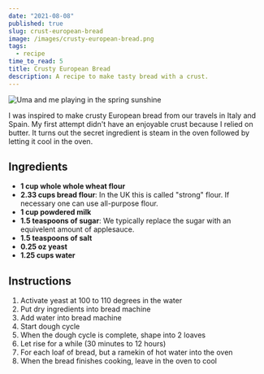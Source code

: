 ```yaml
---
date: "2021-08-08"
published: true
slug: crust-european-bread
image: /images/crusty-european-bread.png
tags:
  - recipe
time_to_read: 5
title: Crusty European Bread
description: A recipe to make tasty bread with a crust.
---
```


![Uma and me playing in the spring sunshine](/images/crusty-european-bread.png)

I was inspired to make crusty European bread from our travels in Italy and Spain. My first attempt didn't have an enjoyable crust because I relied on butter. It turns out the secret ingredient is steam in the oven followed by letting it cool in the oven.

## Ingredients

- **1 cup whole whole wheat flour**
- **2.33 cups bread flour**: In the UK this is called "strong" flour. If necessary one can use all-purpose flour.
- **1 cup powdered milk**
- **1.5 teaspoons of sugar**: We typically replace the sugar with an equivelent amount of applesauce.
- **1.5 teaspoons of salt**
- **0.25 oz yeast**
- **1.25 cups water**

## Instructions

1. Activate yeast at 100 to 110 degrees in the water
2. Put dry ingredients into bread machine
3. Add water into bread machine
4. Start dough cycle
5. When the dough cycle is complete, shape into 2 loaves
6. Let rise for a while (30 minutes to 12 hours)
7. For each loaf of bread, but a ramekin of hot water into the oven
8. When the bread finishes cooking, leave in the oven to cool
